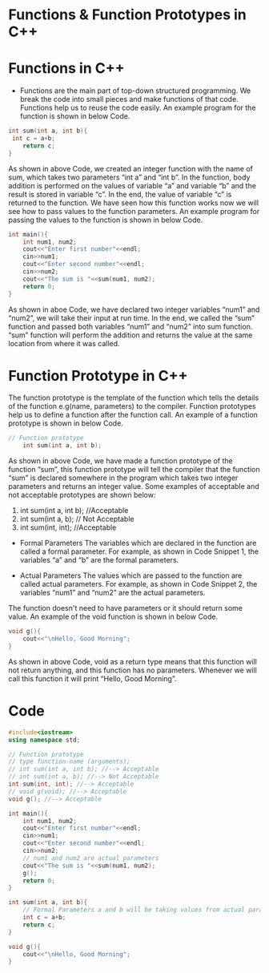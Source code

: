 # Functions & Function Prototypes in C++

# Functions in C++
- Functions are the main part of top-down structured programming. We break the code into small pieces and make functions of that code. Functions help us to reuse the code easily. An example program for the function is shown in below Code.
```cpp
int sum(int a, int b){
 int c = a+b;
    return c;
}
```
As shown in above Code, we created an integer function with the name of sum, which takes two parameters “int a” and “int b”. In the function, body addition is performed on the values of variable “a” and variable “b” and the result is stored in variable “c”. In the end, the value of variable “c” is returned to the function. We have seen how this function works now we will see how to pass values to the function parameters. An example program for passing the values to the function is shown in below Code.
```cpp
int main(){
    int num1, num2;
    cout<<"Enter first number"<<endl;
    cin>>num1;
    cout<<"Enter second number"<<endl;
    cin>>num2;
    cout<<"The sum is "<<sum(num1, num2);
    return 0;
}
```
As shown in aboe Code, we have declared two integer variables “num1” and “num2”, we will take their input at run time. In the end, we called the “sum” function and passed both variables “num1” and “num2” into sum function. “sum” function will perform the addition and returns the value at the same location from where it was called.
# Function Prototype in C++
The function prototype is the template of the function which tells the details of the function e.g(name, parameters) to the compiler. Function prototypes help us to define a function after the function call. An example of a function prototype is shown in below Code.
```cpp
// Function prototype
    int sum(int a, int b);
```
As shown in above Code, we have made a function prototype of the function “sum”, this function prototype will tell the compiler that the function “sum” is declared somewhere in the program which takes two integer parameters and returns an integer value. Some examples of acceptable and not acceptable prototypes are shown below:

1. int sum(int a, int b); //Acceptable
2. int sum(int a, b); // Not Acceptable
3. int sum(int, int); //Acceptable
- Formal Parameters
The variables which are declared in the function are called a formal parameter. For example, as shown in Code Snippet 1, the variables “a” and “b” are the formal parameters.

- Actual Parameters
The values which are passed to the function are called actual parameters. For example, as shown in Code Snippet 2, the variables “num1” and “num2” are the actual parameters.

The function doesn't need to have parameters or it should return some value. An example of the void function is shown in below Code.
```cpp
void g(){
    cout<<"\nHello, Good Morning";
}
```
As shown in above Code, void as a return type means that this function will not return anything, and this function has no parameters. Whenever we will call this function it will print “Hello, Good Morning”.
# Code
```cpp
#include<iostream>
using namespace std;

// Function prototype
// type function-name (arguments);
// int sum(int a, int b); //--> Acceptable
// int sum(int a, b); //--> Not Acceptable 
int sum(int, int); //--> Acceptable 
// void g(void); //--> Acceptable 
void g(); //--> Acceptable 

int main(){
    int num1, num2;
    cout<<"Enter first number"<<endl;
    cin>>num1;
    cout<<"Enter second number"<<endl;
    cin>>num2;
    // num1 and num2 are actual parameters
    cout<<"The sum is "<<sum(num1, num2);
    g();
    return 0;
}

int sum(int a, int b){
    // Formal Parameters a and b will be taking values from actual parameters num1 and num2.
    int c = a+b;
    return c;
}

void g(){
    cout<<"\nHello, Good Morning";
}
```